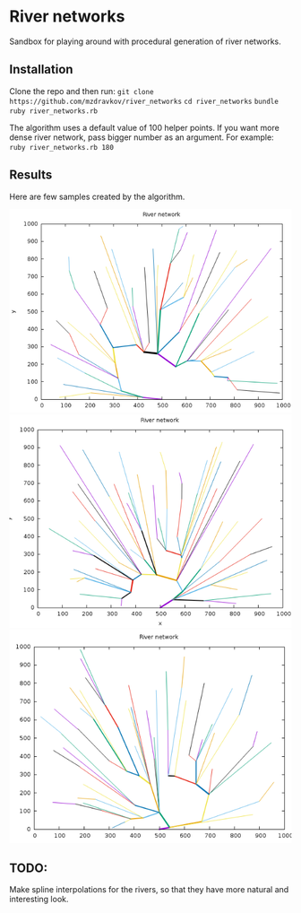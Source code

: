# River networks
Sandbox for playing around with procedural generation of river networks.

## Installation

Clone the repo and then run:
``git clone https://github.com/mzdravkov/river_networks``
``cd river_networks``
``bundle``
``ruby river_networks.rb``

The algorithm uses a default value of 100 helper points. If you want more dense river network, pass bigger number as an argument. For example:
``ruby river_networks.rb 180``

## Results
Here are few samples created by the algorithm.

![](misc/1.png)
![](misc/2.png)
![](misc/3.png)

## TODO:
Make spline interpolations for the rivers, so that they have more natural and interesting look.
